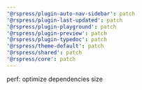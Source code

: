 ```yaml
---
'@rspress/plugin-auto-nav-sidebar': patch
'@rspress/plugin-last-updated': patch
'@rspress/plugin-playground': patch
'@rspress/plugin-preview': patch
'@rspress/plugin-typedoc': patch
'@rspress/theme-default': patch
'@rspress/shared': patch
'@rspress/core': patch
---
```


perf: optimize dependencies size
